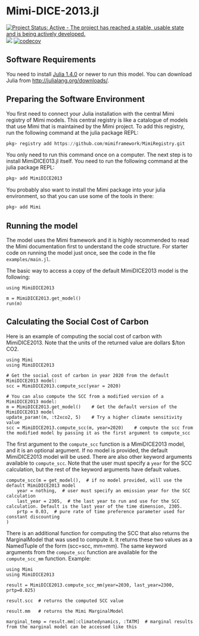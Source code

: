 # Mimi-DICE-2013.jl

[![Project Status: Active - The project has reached a stable, usable state and is being actively developed.](http://www.repostatus.org/badges/latest/active.svg)](http://www.repostatus.org/#active)
![](https://github.com/anthofflab/MimiDICE2013.jl/workflows/Run%20tests/badge.svg)
[![codecov](https://codecov.io/gh/anthofflab/MimiDICE2013.jl/branch/master/graph/badge.svg)](https://codecov.io/gh/anthofflab/MimiDICE2013.jl)


## Software Requirements

You need to install [Julia 1.4.0](https://julialang.org) or newer to run this model. You can download Julia from http://julialang.org/downloads/.

## Preparing the Software Environment

You first need to connect your Julia installation with the central Mimi registry of Mimi models. This central registry is like a catalogue of models that use Mimi that is maintained by the Mimi project. To add this registry, run the following command at the julia package REPL:

```julia
pkg> registry add https://github.com/mimiframework/MimiRegistry.git
```

You only need to run this command once on a computer.
The next step is to install MimiDICE013.jl itself. You need to run the following command at the julia package REPL:

```julia
pkg> add MimiDICE2013
```

You probably also want to install the Mimi package into your julia environment, so that you can use some of the tools in there:

```julia
pkg> add Mimi
```
## Running the model

The model uses the Mimi framework and it is highly recommended to read the Mimi documentation first to understand the code structure. For starter code on running the model just once, see the code in the file `examples/main.jl`.

The basic way to access a copy of the default MimiDICE2013 model is the following:
```
using MimiDICE2013

m = MimiDICE2013.get_model()
run(m)
```

## Calculating the Social Cost of Carbon

Here is an example of computing the social cost of carbon with MimiDICE2013. Note that the units of the returned value are dollars $/ton CO2.
```
using Mimi
using MimiDICE2013

# Get the social cost of carbon in year 2020 from the default MimiDICE2013 model:
scc = MimiDICE2013.compute_scc(year = 2020)

# You can also compute the SCC from a modified version of a MimiDICE2013 model:
m = MimiDICE2013.get_model()    # Get the default version of the MimiDICE2013 model
update_param!(m, :t2xco2, 5)    # Try a higher climate sensitivity value
scc = MimiDICE2013.compute_scc(m, year=2020)    # compute the scc from the modified model by passing it as the first argument to compute_scc
```
The first argument to the `compute_scc` function is a MimiDICE2013 model, and it is an optional argument. If no model is provided, the default MimiDICE2013 model will be used. 
There are also other keyword arguments available to `compute_scc`. Note that the user must specify a `year` for the SCC calculation, but the rest of the keyword arguments have default values.
```
compute_scc(m = get_model(),  # if no model provided, will use the default MimiDICE2013 model
    year = nothing,  # user must specify an emission year for the SCC calculation
    last_year = 2305,  # the last year to run and use for the SCC calculation. Default is the last year of the time dimension, 2305.
    prtp = 0.03,  # pure rate of time preference parameter used for constant discounting
)
```
There is an additional function for computing the SCC that also returns the MarginalModel that was used to compute it. It returns these two values as a NamedTuple of the form (scc=scc, mm=mm). The same keyword arguments from the `compute_scc` function are available for the `compute_scc_mm` function. Example:
```
using Mimi
using MimiDICE2013

result = MimiDICE2013.compute_scc_mm(year=2030, last_year=2300, prtp=0.025)

result.scc  # returns the computed SCC value

result.mm   # returns the Mimi MarginalModel

marginal_temp = result.mm[:climatedynamics, :TATM]  # marginal results from the marginal model can be accessed like this
```
